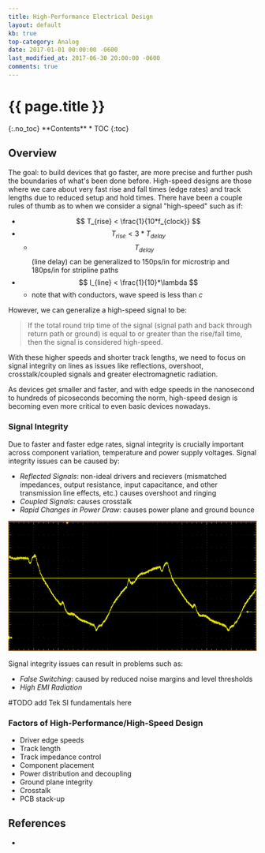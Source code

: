 ```yaml
---
title: High-Performance Electrical Design
layout: default
kb: true
top-category: Analog
date: 2017-01-01 00:00:00 -0600
last_modified_at: 2017-06-30 20:00:00 -0600
comments: true
---
```


<h1>{{ page.title }}</h1>
{:.no_toc}
**Contents**
* TOC
{:toc}

## Overview

The goal: to build devices that go faster, are more precise and further push the boundaries of what's been done before. High-speed designs are those where we care about very fast rise and fall times (edge rates) and track lengths due to reduced setup and hold times. There have been a couple rules of thumb as to when we consider a signal "high-speed" such as if:
* $$ T_{rise} < \frac{1}{10*f_{clock}} $$
* $$ T_{rise} < 3*T_{delay} $$
    - $$ T_{delay} $$ (line delay) can be generalized to 150ps/in for microstrip and 180ps/in for stripline paths
* $$ l_{line} < \frac{1}{10}*\lambda $$
    - note that with conductors, wave speed is less than _c_

However, we can generalize a high-speed signal to be:

> If the total round trip time of the signal (signal path and back through return path or ground) is equal to or greater than the rise/fall time, then the signal is considered high-speed.

With these higher speeds and shorter track lengths, we need to focus on signal integrity on lines as issues like reflections, overshoot, crosstalk/coupled signals and greater electromagnetic radiation.

As devices get smaller and faster, and with edge speeds in the nanosecond to hundreds of picoseconds becoming the norm, high-speed design is becoming even more critical to even basic devices nowadays.

### Signal Integrity

Due to faster and faster edge rates, signal integrity is crucially important across component variation, temperature and power supply voltages. Signal integrity issues can be caused by:
* _Reflected Signals_: non-ideal drivers and recievers (mismatched impedances, output resistance, input capacitance, and other transmission line effects, etc.) causes overshoot and ringing
* _Coupled Signals_: causes crosstalk
* _Rapid Changes in Power Draw_: causes power plane and ground bounce

![Signal Integrity](SI_capture.png)

Signal integrity issues can result in problems such as:
* _False Switching_: caused by reduced noise margins and level thresholds
* _High EMI Radiation_

 #TODO add Tek SI fundamentals here  

### Factors of High-Performance/High-Speed Design

* Driver edge speeds
* Track length
* Track impedance control
* Component placement
* Power distribution and decoupling
* Ground plane integrity
* Crosstalk
* PCB stack-up

## References

* 
